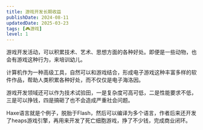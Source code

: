 ```yaml
---
title: 游戏开发长期收益
publishDate: 2024-08-11
updatedDate: 2025-03-23
tags: [🎮游戏]
level: 1
---
```


游戏开发活动，可以积累技术、艺术、思想方面的各种好处。即便是一些动物，也会有游戏这种行为，来培训幼儿。

计算机作为一种高级工具，自然可以和游戏结合，形成电子游戏这种丰富多样的软件作品，帮助人类积累各种好处，而不仅仅是电子海洛因。

游戏开发领域还可以作为技术试验田，一是复杂度可高可低，二是性能要求不低，三是可以挣钱，四是搞砸了也不会造成严重社会问题。

Haxe语言就是个例子，脱胎于Flash，然后可以编译为多个语言，作者后来还开发了heaps游戏引擎，再用来开发了死亡细胞游戏，挣了不少钱，完成商业闭环。
